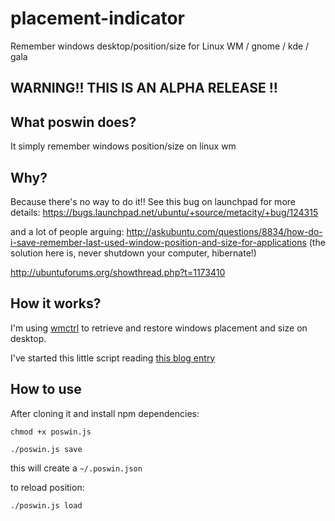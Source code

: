 # placement-indicator
Remember windows desktop/position/size for Linux WM / gnome / kde / gala 

## WARNING!! THIS IS AN ALPHA RELEASE !!

## What poswin does?
It simply remember windows position/size on linux wm

## Why?
Because there's no way to do it!!
See this bug on launchpad for more details:
https://bugs.launchpad.net/ubuntu/+source/metacity/+bug/124315

and a lot of people arguing:
http://askubuntu.com/questions/8834/how-do-i-save-remember-last-used-window-position-and-size-for-applications (the solution here is, never shutdown your computer, hibernate!)

http://ubuntuforums.org/showthread.php?t=1173410


## How it works?
I'm using [wmctrl](http://en.wikipedia.org/wiki/Wmctrl) to retrieve and restore windows placement and size on desktop.

I've started this little script reading [this blog entry](http://movingtofreedom.org/2010/08/10/arranging-windows-from-the-gnulinux-command-line-with-wmctrl/)

## How to use

After cloning it and install npm dependencies:

`chmod +x poswin.js`

`./poswin.js save`

this will create a `~/.poswin.json`

to reload position:

`./poswin.js load`


